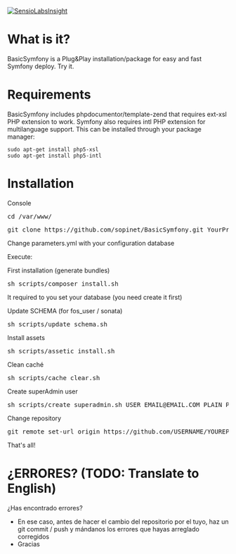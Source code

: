 [![SensioLabsInsight](https://insight.sensiolabs.com/projects/84f19b4e-6135-457d-be83-56b684231595/big.png)](https://insight.sensiolabs.com/projects/84f19b4e-6135-457d-be83-56b684231595)

What is it?
===========

BasicSymfony is a Plug&Play installation/package for easy and fast Symfony deploy. Try it.

Requirements
============

BasicSymfony includes phpdocumentor/template-zend that requires ext-xsl PHP extension to work. Symfony also requires intl PHP extension for multilanguage support. This can be installed through your package manager:

```
sudo apt-get install php5-xsl
sudo apt-get install php5-intl
```

Installation
============

Console
<pre>cd /var/www/</pre>
<pre>git clone https://github.com/sopinet/BasicSymfony.git YourProjectName</pre>

Change parameters.yml with your configuration database<br>

Execute: 

First installation (generate bundles)
<pre>sh scripts/composer_install.sh</pre>

It required to you set your database (you need create it first)

Update SCHEMA (for fos_user / sonata)
<pre>sh scripts/update_schema.sh</pre>

Install assets
<pre>sh scripts/assetic_install.sh</pre>

Clean caché
<pre>sh scripts/cache_clear.sh</pre>

Create superAdmin user
<pre>sh scripts/create_superadmin.sh USER EMAIL@EMAIL.COM PLAIN_PASSWORD</pre>

Change repository
<pre>git remote set-url origin https://github.com/USERNAME/YOUREPOSITORY.git</pre>

That's all!

¿ERRORES? (TODO: Translate to English)
=========
¿Has encontrado errores?
- En ese caso, antes de hacer el cambio del repositorio por el tuyo, haz un git commit / push y mándanos los errores que hayas arreglado corregidos
- Gracias
